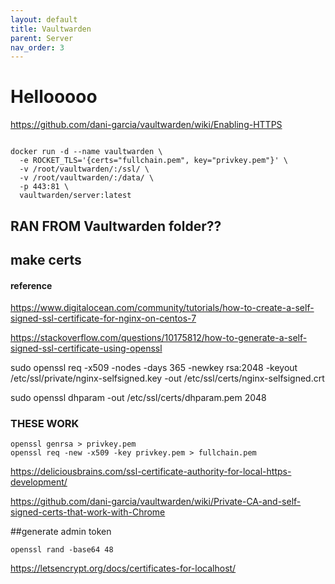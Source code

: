 ```yaml
---
layout: default
title: Vaultwarden
parent: Server
nav_order: 3
---
```



# Hellooooo

https://github.com/dani-garcia/vaultwarden/wiki/Enabling-HTTPS

```

docker run -d --name vaultwarden \
  -e ROCKET_TLS='{certs="fullchain.pem", key="privkey.pem"}' \
  -v /root/vaultwarden/:/ssl/ \
  -v /root/vaultwarden/:/data/ \
  -p 443:81 \
  vaultwarden/server:latest

  ```

## RAN FROM Vaultwarden folder??

  ## make certs

  #### reference

  https://www.digitalocean.com/community/tutorials/how-to-create-a-self-signed-ssl-certificate-for-nginx-on-centos-7
  
  https://stackoverflow.com/questions/10175812/how-to-generate-a-self-signed-ssl-certificate-using-openssl


  sudo openssl req -x509 -nodes -days 365 -newkey rsa:2048 -keyout /etc/ssl/private/nginx-selfsigned.key -out /etc/ssl/certs/nginx-selfsigned.crt



sudo openssl dhparam -out /etc/ssl/certs/dhparam.pem 2048

### THESE WORK
```
openssl genrsa > privkey.pem
openssl req -new -x509 -key privkey.pem > fullchain.pem
```

https://deliciousbrains.com/ssl-certificate-authority-for-local-https-development/

https://github.com/dani-garcia/vaultwarden/wiki/Private-CA-and-self-signed-certs-that-work-with-Chrome


##generate admin token

`openssl rand -base64 48`


https://letsencrypt.org/docs/certificates-for-localhost/

